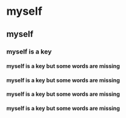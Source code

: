 # myself
## myself
### myself is a key
#### myself is a key but some words are missing
#### myself is a key but some words are missing
#### myself is a key but some words are missing
#### myself is a key but some words are missing
